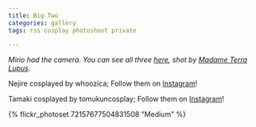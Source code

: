```yaml
---
title: Big Two
categories: gallery
tags: rss cosplay photoshoot private

---
```


*Mirio had the camera. You can see all three [here](https://www.facebook.com/pg/madameterralupusphoto/photos/?tab=album&album_id=2042223899177016), shot by [Madame Terra Lupus](https://www.instagram.com/madameterralupusphotography)*.

Nejire cosplayed by whoozica; Follow them on [Instagram](https://www.instagram.com/whoozica)!

Tamaki cosplayed by tomukuncosplay; Follow them on [Instagram](https://www.instagram.com/tomukuncosplay)!

{% flickr_photoset 72157677504831508 "Medium" %}